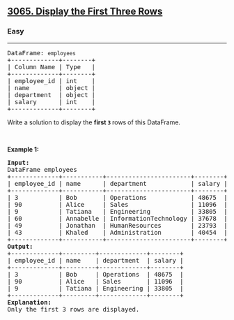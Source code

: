 <h2><a href="https://leetcode.com/problems/select-data">3065. Display the First Three Rows</a></h2><h3>Easy</h3><hr><pre>
DataFrame: <code>employees</code>
+-------------+--------+
| Column Name | Type   |
+-------------+--------+
| employee_id | int    |
| name        | object |
| department  | object |
| salary      | int    |
+-------------+--------+
</pre>

<p>Write a solution to display the <strong>first <code>3</code> </strong>rows<strong> </strong>of this DataFrame.</p>

<p>&nbsp;</p>
<p><strong class="example">Example 1:</strong></p>

<pre>
<strong>Input:
</strong>DataFrame employees
+-------------+-----------+-----------------------+--------+
| employee_id | name      | department            | salary |
+-------------+-----------+-----------------------+--------+
| 3           | Bob       | Operations            | 48675  |
| 90          | Alice     | Sales                 | 11096  |
| 9           | Tatiana   | Engineering           | 33805  |
| 60          | Annabelle | InformationTechnology | 37678  |
| 49          | Jonathan  | HumanResources        | 23793  |
| 43          | Khaled    | Administration        | 40454  |
+-------------+-----------+-----------------------+--------+
<strong>Output:</strong>
+-------------+---------+-------------+--------+
| employee_id | name    | department  | salary |
+-------------+---------+-------------+--------+
| 3           | Bob     | Operations  | 48675  |
| 90          | Alice   | Sales       | 11096  |
| 9           | Tatiana | Engineering | 33805  |
+-------------+---------+-------------+--------+
<strong>Explanation:</strong> 
Only the first 3 rows are displayed.</pre>
